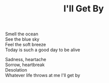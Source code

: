 ﻿---
title: I'll Get By
---
Smell the ocean  
See the blue sky  
Feel the soft breeze  
Today is such a good day to be alive  

Sadness, heartache  
Sorrow, heartbreak  
Desolation  
Whatever life throws at me I'll get by
